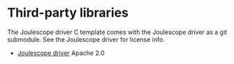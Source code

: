 # Third-party libraries

The Joulescope driver C template comes with the Joulescope driver 
as a git submodule.  See the Joulescope driver for license info.

* [Joulescope driver](https://github.com/jetperch/joulescope_driver)  Apache 2.0
